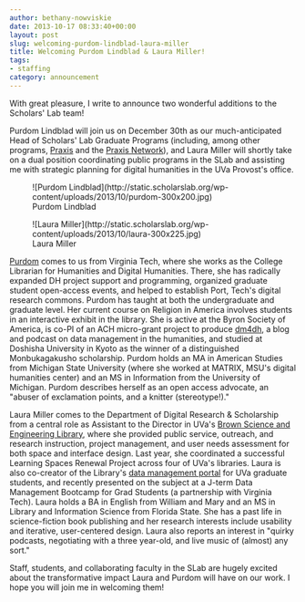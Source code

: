 ```yaml
---
author: bethany-nowviskie
date: 2013-10-17 08:33:40+00:00
layout: post
slug: welcoming-purdom-lindblad-laura-miller
title: Welcoming Purdom Lindblad & Laura Miller!
tags:
- staffing
category: announcement
---
```


With great pleasure, I write to announce two wonderful additions to the Scholars' Lab team!

Purdom Lindblad will join us on December 30th as our much-anticipated Head of Scholars' Lab Graduate Programs (including, among other programs, [Praxis](http://praxis.scholarslab.org/) and the [Praxis Network](http://praxis-network.org/)), and Laura Miller will shortly take on a dual position coordinating public programs in the SLab and assisting me with strategic planning for digital humanities in the UVa Provost's office.

<figure>
  ![Purdom Lindblad](http://static.scholarslab.org/wp-content/uploads/2013/10/purdom-300x200.jpg) <figcaption>
Purdom Lindblad
</figcaption>

</figure>

<figure>
  ![Laura Miller](http://static.scholarslab.org/wp-content/uploads/2013/10/laura-300x225.jpg)
  <figcaption>
 Laura Miller
</figcaption>

</figure>

[Purdom](https://twitter.com/Purdom_L) comes to us from Virginia Tech, where she works as the College Librarian for Humanities and Digital Humanities. There, she has radically expanded DH project support and programming, organized graduate student open-access events, and helped to establish Port, Tech's digital research commons. Purdom has taught at both the undergraduate and graduate level. Her current course on Religion in America involves students in an interactive exhibit in the library. She is active at the Byron Society of America, is co-PI of an ACH micro-grant project to produce [dm4dh](http://dm4dh.org), a blog and podcast on data management in the humanities, and studied at Doshisha University in Kyoto as the winner of a distinguished Monbukagakusho scholarship. Purdom holds an MA in American Studies from Michigan State University (where she worked at MATRIX, MSU's digital humanities center) and an MS in Information from the University of Michigan. Purdom describes herself as an open access advocate, an "abuser of exclamation points, and a knitter (stereotype!)."

Laura Miller comes to the Department of Digital Research & Scholarship from a central role as Assistant to the Director in UVa's [Brown Science and Engineering Library](https://www.facebook.com/pages/Charles-L-Brown-Science-and-Engineering-Library/368675533563), where she provided public service, outreach, and research instruction, project management, and user needs assessment for both space and interface design. Last year, she coordinated a successful Learning Spaces Renewal Project across four of UVa's libraries. Laura is also co-creator of the Library's [data management portal](http://dmconsult.library.virginia.edu/research-and-development-initiatives/) for UVa graduate students, and recently presented on the subject at a J-term Data Management Bootcamp for Grad Students (a partnership with Virginia Tech). Laura holds a BA in English from William and Mary and an MS in Library and Information Science from Florida State. She has a past life in science-fiction book publishing and her research interests include usability and iterative, user-centered design. Laura also reports an interest in "quirky podcasts, negotiating with a three year-old, and live music of (almost) any sort."

Staff, students, and collaborating faculty in the SLab are hugely excited about the transformative impact Laura and Purdom will have on our work. I hope you will join me in welcoming them!
